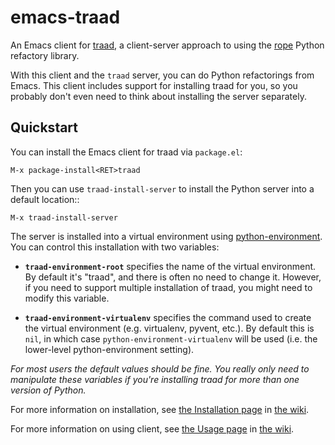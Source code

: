 # emacs-traad

An Emacs client for [traad](https://github.com/abingham/traad), a client-server
approach to using the [rope](https://github.com/python-rope/rope) Python
refactory library. 

With this client and the `traad` server, you can do Python refactorings from
Emacs. This client includes support for installing traad for you, so you
probably don't even need to think about installing the server separately.

## Quickstart

You can install the Emacs client for traad via `package.el`:

```
M-x package-install<RET>traad
```

Then you can use `traad-install-server` to install the Python server into a
default location::

```
M-x traad-install-server
```

The server is installed into a virtual environment using
[python-environment](https://github.com/tkf/emacs-python-environment). You can
control this installation with two variables:

* **`traad-environment-root`** specifies the name of the virtual environment. By
  default it's "traad", and there is often no need to change it. However, if you
  need to support multiple installation of traad, you might need to modify this
  variable.

* **`traad-environment-virtualenv`** specifies the command used to create the
  virtual environment (e.g. virtualenv, pyvent, etc.). By default this is `nil`,
  in which case `python-environment-virtualenv` will be used (i.e. the
  lower-level python-environment setting).

*For most users the default values should be fine. You really only need to
manipulate these variables if you're installing traad for more than one version
of Python.*

For more information on installation, see
[the Installation page](https://github.com/abingham/emacs-traad/wiki/Installation)
in [the wiki](https://github.com/abingham/emacs-traad/wiki).

For more information on using client, see
[the Usage page](https://github.com/abingham/emacs-traad/wiki/Usage) in
[the wiki](https://github.com/abingham/emacs-traad/wiki).
